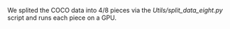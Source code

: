 We splited the COCO data into 4/8 pieces via the *Utils/split_data_eight.py* script and runs each piece on a GPU.